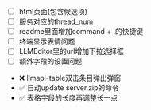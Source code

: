 - [ ] html页面(包含候选项)
- [ ] 服务对应的thread_num
- [ ] readme里面增加command + ,的快捷键
- [ ] 终端显示表情问题
- [ ] LLMEditor里的url增加下拉选择框
- [ ] 额外字段的设置问题
- ❌ llmapi-table双击条目弹出弹窗
- ✅ 自动update server.zip的命令
- ✅ 表格字段的长度再调整长一点
